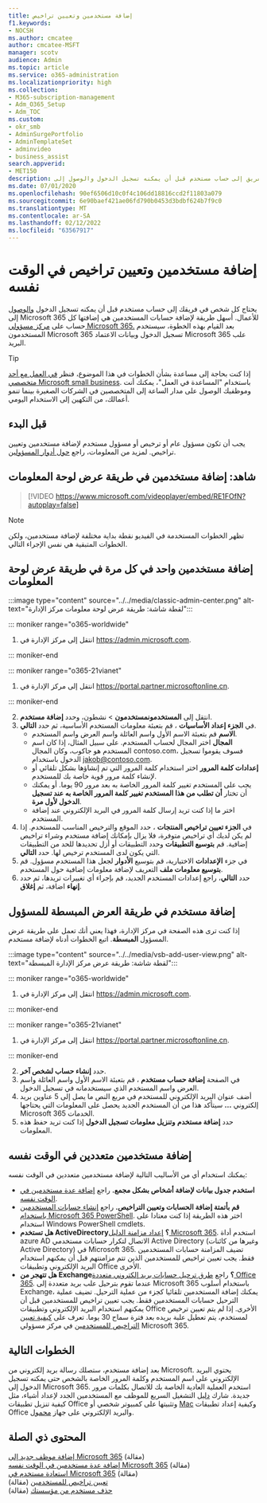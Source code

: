```yaml
---
title: إضافة مستخدمين وتعيين تراخيص
f1.keywords:
- NOCSH
ms.author: cmcatee
author: cmcatee-MSFT
manager: scotv
audience: Admin
ms.topic: article
ms.service: o365-administration
ms.localizationpriority: high
ms.collection:
- M365-subscription-management
- Adm_O365_Setup
- Adm_TOC
ms.custom:
- okr_smb
- AdminSurgePortfolio
- AdminTemplateSet
- adminvideo
- business_assist
search.appverid:
- MET150
description: يحتاج كل عضو في الفريق إلى حساب مستخدم قبل أن يمكنه تسجيل الدخول والوصول إلى Microsoft 365 للأعمال. تعرف على كيفية إضافة مستخدمين وتعيين تراخيص.
ms.date: 07/01/2020
ms.openlocfilehash: 90ef6506d10c0f4c106dd18816ccd2f11803a079
ms.sourcegitcommit: 6e90baef421ae06fd790b0453d3bdbf624b7f9c0
ms.translationtype: MT
ms.contentlocale: ar-SA
ms.lasthandoff: 02/12/2022
ms.locfileid: "63567917"
---
```

# <a name="add-users-and-assign-licenses-at-the-same-time"></a>إضافة مستخدمين وتعيين تراخيص في الوقت نفسه

يحتاج كل شخص في فريقك إلى حساب مستخدم قبل أن يمكنه تسجيل الدخول [والوصول](https://www.microsoft.com/microsoft-365/business) إلى Microsoft 365 للأعمال. أسهل طريقة لإضافة حسابات المستخدمين هي إضافتها كل حساب على <a href="https://go.microsoft.com/fwlink/p/?linkid=2024339" target="_blank">مركز مسؤولي Microsoft 365.</a> بعد القيام بهذه الخطوة، سيستخدم المستخدمون Microsoft 365 تسجيل الدخول وبيانات الاعتماد Microsoft 365 علب البريد.

> [!TIP]
> إذا كنت بحاجة إلى مساعدة بشأن الخطوات في هذا الموضوع، فنظر [في العمل مع أحد متخصصي Microsoft small business](https://go.microsoft.com/fwlink/?linkid=2186871). باستخدام "المساعدة في العمل"، يمكنك أنت وموظفيك الوصول على مدار الساعة إلى المتخصصين في الشركات الصغيرة بينما تنمو أعمالك، من التكهين إلى الاستخدام اليومي.

## <a name="before-you-begin"></a>قبل البدء

يجب أن تكون مسؤول عام أو ترخيص أو مسؤول مستخدم لإضافة مستخدمين وتعيين تراخيص. لمزيد من المعلومات، راجع [حول أدوار المسؤولين](../../admin/add-users/about-admin-roles.md).

## <a name="watch-add-users-in-the-dashboard-view"></a>شاهد: إضافة مستخدمين في طريقة عرض لوحة المعلومات

> [!VIDEO https://www.microsoft.com/videoplayer/embed/RE1FOfN?autoplay=false]

> [!NOTE]
> تظهر الخطوات المستخدمة في الفيديو نقطة بداية مختلفة لإضافة مستخدمين، ولكن الخطوات المتبقية هي نفس الإجراء التالي.

## <a name="add-users-one-at-a-time-in-the-dashboard-view"></a>إضافة مستخدمين واحد في كل مرة في طريقة عرض لوحة المعلومات

:::image type="content" source="../../media/classic-admin-center.png" alt-text="لقطة شاشة: طريقة عرض لوحة معلومات مركز الإدارة":::

::: moniker range="o365-worldwide"

1. انتقل إلى مركز الإدارة في <https://admin.microsoft.com>.

::: moniker-end

::: moniker range="o365-21vianet"

1. انتقل إلى مركز الإدارة في <a href="https://go.microsoft.com/fwlink/p/?linkid=850627" target="_blank">https://portal.partner.microsoftonline.cn</a>.

::: moniker-end 

2. انتقل إلى **المستخدمونمستخدمون** >  نشطون، وحدد **إضافة مستخدم**.
3. في **الجزء إعداد الأساسيات** ، قم بتعبئة معلومات المستخدم الأساسية، ثم حدد **التالي**.
    - **الاسم** قم بتعبئة الاسم الأول واسم العائلة واسم العرض واسم المستخدم.
    - **المجال** اختر المجال لحساب المستخدم. على سبيل المثال، إذا كان اسم المستخدم هو جاكوب، وكان المجال contoso.com، فسوف يقوموا تسجيل الدخول باستخدام jakob@contoso.com.
    - **إعدادات كلمة المرور** اختر استخدام كلمة المرور التي تم إنشاؤها بشكل تلقائي أو لإنشاء كلمة مرور قوية خاصة بك للمستخدم.
    - يجب على المستخدم تغيير كلمة المرور الخاصة به بعد مرور 90 يوما. أو يمكنك أن تختار **أن تطلب من هذا المستخدم تغيير كلمة المرور الخاصة به عند تسجيل الدخول لأول مرة**.
    - اختر ما إذا كنت تريد إرسال كلمة المرور في البريد الإلكتروني عند إضافة المستخدم.
4. في **الجزء تعيين تراخيص المنتجات** ، حدد الموقع والترخيص المناسب للمستخدم. إذا لم يكن لديك أي تراخيص متوفرة، فلا يزال بإمكانك إضافة مستخدم وشراء تراخيص إضافية. قم **بتوسيع التطبيقات** وحدد التطبيقات أو أزل تحديدها للحد من التطبيقات التي يكون لدى المستخدم ترخيص لها. حدد **التالي**.
5. في جزء **الإعدادات** الاختيارية، قم بتوسيع **الأدوار** لجعل هذا المستخدم مسؤول. قم **بتوسيع معلومات ملف** التعريف لإضافة معلومات إضافية حول المستخدم.
6. حدد **التالي**، راجع إعدادات المستخدم الجديد، قم بإجراء أي تغييرات تريدها، ثم حدد **إنهاء** اضافة، ثم **إغلاق**.

## <a name="add-a-user-in-the-admin-simplified-view"></a>إضافة مستخدم في طريقة العرض المبسطة للمسؤول

إذا كنت ترى هذه الصفحة في مركز الإدارة، فهذا يعني أنك تعمل على طريقة عرض المسؤول **المبسطة**. اتبع الخطوات أدناه لإضافة مستخدم.

:::image type="content" source="../../media/vsb-add-user-view.png" alt-text="لقطة شاشة: طريقة عرض مركز الإدارة المبسطة":::

::: moniker range="o365-worldwide"

1. انتقل إلى مركز الإدارة في <https://admin.microsoft.com>.

::: moniker-end

::: moniker range="o365-21vianet"

1. انتقل إلى مركز الإدارة في <a href="https://go.microsoft.com/fwlink/p/?linkid=850627" target="_blank">https://portal.partner.microsoftonline.cn</a>.

::: moniker-end 

2. حدد **إنشاء حساب لشخص آخر**.
3. في الصفحة **إضافة حساب مستخدم** ، قم بتعبئة الاسم الأول واسم العائلة واسم العرض واسم المستخدم الذي سيستخدمانه في تسجيل الدخول.
4. أضف عنوان البريد الإلكتروني للمستخدم في مربع النص ما يصل إلى 5 عناوين بريد إلكتروني **...** سيتأكد هذا من أن المستخدم الجديد يحصل على المعلومات التي يحتاجها Microsoft 365 الخدمات.
5. حدد **إضافة مستخدم** **وتنزيل معلومات تسجيل الدخول** إذا كنت تريد حفظ هذه المعلومات.

## <a name="add-multiple-users-at-the-same-time"></a>إضافة مستخدمين متعددين في الوقت نفسه

يمكنك استخدام أي من الأساليب التالية لإضافة مستخدمين متعددين في الوقت نفسه:

- **استخدم جدول بيانات لإضافة أشخاص بشكل مجمع.** راجع [إضافة عدة مستخدمين في الوقت نفسه](../../enterprise/add-several-users-at-the-same-time.md).
- **قم بأتمتة إضافة الحسابات وتعيين التراخيص.** راجع [إنشاء حسابات المستخدمين باستخدام Microsoft 365 PowerShell](../../enterprise/create-user-accounts-with-microsoft-365-powershell.md). اختر هذه الطريقة إذا كنت معتادا على استخدام Windows PowerShell cmdlets.
- **هل تستخدم ActiveDirectory؟** [إعداد مزامنة الدليل Microsoft 365](../../enterprise/set-up-directory-synchronization.md). استخدم أداة azure AD الاتصال لتكرار حسابات مستخدمي Active Directory (وغيرها من كائنات Active Directory) في Microsoft 365. تضيف المزامنة حسابات المستخدمين فقط. يجب تعيين تراخيص للمستخدمين الذين تتم مزامنتهم قبل أن يمكنهم استخدام البريد الإلكتروني وتطبيقات Office الأخرى.
- **هل تتهجر من Exchange؟** راجع [طرق ترحيل حسابات بريد إلكتروني متعددة Office 365](/Exchange/mailbox-migration/mailbox-migration). عندما تقوم بترحيل علب بريد متعددة إلى Microsoft 365 باستخدام أسلوب Exchange، يمكنك إضافة المستخدمين تلقائيا كجزء من عملية الترحيل. تضيف عملية الترحيل حسابات المستخدمين فقط. يجب تعيين تراخيص للمستخدمين قبل أن يمكنهم استخدام البريد الإلكتروني وتطبيقات Office الأخرى. إذا لم يتم تعيين ترخيص لمستخدم، يتم تعطيل علبة بريده بعد فترة سماح 30 يوما. تعرف على [كيفية تعيين التراخيص للمستخدمين](../manage/assign-licenses-to-users.md) في مركز مسؤولي Microsoft 365.

## <a name="next-steps"></a>الخطوات التالية

بعد إضافة مستخدم، ستصلك رسالة بريد إلكتروني من Microsoft. يحتوي البريد الإلكتروني على اسم المستخدم وكلمة المرور الخاصة بالشخص حتى يمكنه تسجيل الدخول إلى Microsoft 365. استخدم العملية العادية الخاصة بك للاتصال بكلمات مرور جديدة. شارك [دليل](../setup/employee-quick-setup.md) التشغيل السريع للموظف مع المستخدمين الجدد لإعداد أشياء، مثل كيفية تنزيل تطبيقات Office وتثبيتها على كمبيوتر شخصي أو [Mac](https://support.microsoft.com/office/4414eaaf-0478-48be-9c42-23adc4716658) وكيفية إعداد تطبيقات Office والبريد الإلكتروني على جهاز [محمول](https://support.microsoft.com/office/7dabb6cb-0046-40b6-81fe-767e0b1f014f).

## <a name="related-content"></a>المحتوى ذي الصلة

[إضافة موظف جديد إلى Microsoft 365](add-new-employee.md) (مقالة)\
[إضافة عدة مستخدمين في الوقت نفسه Microsoft 365](../../enterprise/add-several-users-at-the-same-time.md) (مقالة)\
[استعادة مستخدم في Microsoft 365](restore-user.md) (مقالة)\
[تعيين تراخيص للمستخدمين](../manage/assign-licenses-to-users.md) (مقالة)\
[حذف مستخدم من مؤسستك](delete-a-user.md) (مقالة)
